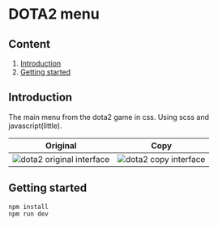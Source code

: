 # DOTA2 menu

## Content
1. [Introduction](#introduction)
2. [Getting started](#getting-started)

## Introduction
The main menu from the dota2 game in css.
Using scss and javascript(little).

| Original | Copy |
|:--------:|:--------:|
| ![dota2 original interface](https://dota2-menu.vercel.app/dota2-origin.jpg) | ![dota2 copy interface](https://dota2-menu.vercel.app/dota2-copy.jpg) |

## Getting started
```
npm install
npm run dev
```